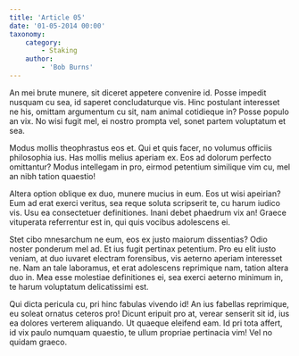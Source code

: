 ```yaml
---
title: 'Article 05'
date: '01-05-2014 00:00'
taxonomy:
    category:
        - Staking
    author:
        - 'Bob Burns'
---
```


An mei brute munere, sit diceret appetere convenire id. Posse impedit nusquam cu sea, id saperet concludaturque vis. Hinc postulant interesset ne his, omittam argumentum cu sit, nam animal cotidieque in? Posse populo an vix. No wisi fugit mel, ei nostro prompta vel, sonet partem voluptatum et sea.

Modus mollis theophrastus eos et. Qui et quis facer, no volumus officiis philosophia ius. Has mollis melius aperiam ex. Eos ad dolorum perfecto omittantur? Modus intellegam in pro, eirmod petentium similique vim cu, mel an nibh tation quaestio!

Altera option oblique ex duo, munere mucius in eum. Eos ut wisi apeirian? Eum ad erat exerci veritus, sea reque soluta scripserit te, cu harum iudico vis. Usu ea consectetuer definitiones. Inani debet phaedrum vix an! Graece vituperata referrentur est in, qui quis vocibus adolescens ei.

Stet cibo mnesarchum ne eum, eos ex justo maiorum dissentias? Odio noster ponderum mel ad. Et ius fugit pertinax petentium. Pro eu elit iusto veniam, at duo iuvaret electram forensibus, vis aeterno aperiam interesset ne. Nam an tale laboramus, et erat adolescens reprimique nam, tation altera duo in. Mea esse molestiae definitiones ei, sea exerci aeterno minimum in, te harum voluptatum delicatissimi est.

Qui dicta pericula cu, pri hinc fabulas vivendo id! An ius fabellas reprimique, eu soleat ornatus ceteros pro! Dicunt eripuit pro at, verear senserit sit id, ius ea dolores verterem aliquando. Ut quaeque eleifend eam. Id pri tota affert, id vix paulo numquam quaestio, te ullum propriae pertinacia vim! Vel no quidam graeco.